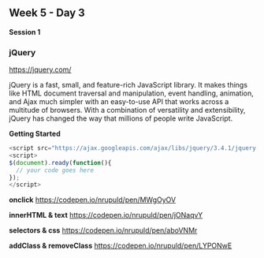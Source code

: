 ## Week 5 - Day 3

**Session 1**

### jQuery

https://jquery.com/

jQuery is a fast, small, and feature-rich JavaScript library. It makes things like HTML document traversal and manipulation, event handling, animation, and Ajax much simpler with an easy-to-use API that works across a multitude of browsers. With a combination of versatility and extensibility, jQuery has changed the way that millions of people write JavaScript.

**Getting Started**

```javascript
<script src="https://ajax.googleapis.com/ajax/libs/jquery/3.4.1/jquery.min.js"></script>
<script>
$(document).ready(function(){
  // your code goes here
});
</script>
```

**onclick**
https://codepen.io/nrupuld/pen/MWgOyOV

**innerHTML & text**
https://codepen.io/nrupuld/pen/jONaqvY

**selectors & css**
https://codepen.io/nrupuld/pen/aboVNMr

**addClass & removeClass**
https://codepen.io/nrupuld/pen/LYPONwE

